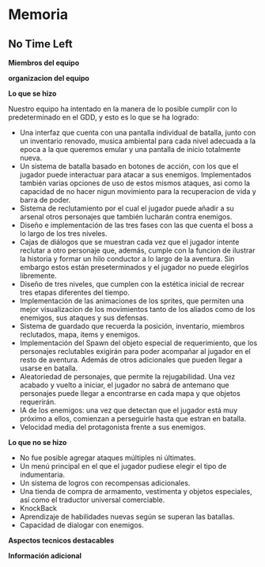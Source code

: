 # Memoria

## No Time Left

**Miembros del equipo**

**organizacion del equipo**

**Lo que se hizo**

Nuestro equipo ha intentado en la manera de lo posible cumplir con lo predeterminado en el GDD, y esto es lo que se ha logrado: 
*  Una interfaz que cuenta con una pantalla individual de batalla, junto con un inventario renovado, musica ambiental para cada nivel adecuada a la epoca a la que queremos emular  y una pantalla de inicio totalmente nueva.
*  Un sistema de batalla basado en botones de acción, con los que el jugador puede interactuar para atacar a sus enemigos. Implementados también varias opciones de uso de estos mismos ataques, asi como la capacidad de no hacer nigun movimiento para la recuperacion de vida y barra de poder.
*  Sistema de reclutamiento por el cual el jugador puede añadir a su arsenal otros personajes que también lucharán contra enemigos. 
*  Diseño  e implementación de las tres fases con las que cuenta el boss a lo largo de los tres niveles.
*  Cajas de diálogos que se muestran cada vez que el jugador intente reclutar a otro personaje que, además, cumple con la funcion de ilustrar la historia y formar un hilo conductor a lo largo de la aventura. Sin embargo estos están preseterminados y el jugador no puede elegirlos libremente. 
*  Diseño de tres niveles, que cumplen con la estética inicial de recrear tres etapas diferentes del tiempo. 
*  Implementación de las animaciones de los sprites, que permiten una mejor visualizacion de los movimientos tanto de los aliados como de los enemigos, sus ataques y sus defensas.
*  Sistema de guardado que recuerda la posición, inventario, miembros reclutados, mapa, items y enemigos.
*  Implementación del Spawn del objeto especial de requerimiento, que los personajes reclutables exigirán para poder acompañar al jugador en el resto de aventura. Además de otros adicionales que pueden llegar a usarse en batalla. 
*  Aleatoriedad de personajes, que permite la rejugabilidad. Una vez acabado y vuelto a iniciar, el jugador no sabrá de antemano que personajes puede llegar a encontrarse en cada mapa y que objetos requerirán.
*  IA de los enemigos: una vez que detectan que el jugador está muy próximo a ellos, comienzan a perseguirle hasta que estran en batalla.
*  Velocidad media del protagonista frente a sus enemigos. 

**Lo que no se hizo**

* No fue posible agregar ataques múltiples ni últimates. 
* Un menú principal en el que el jugador pudiese elegir el tipo de indumentaria. 
* Un sistema de logros con recompensas adicionales. 
* Una tienda de compra de armamento, vestimenta y objetos especiales, así como el traductor universal comerciable.
* KnockBack
* Aprendizaje de habilidades nuevas según se superan las batallas.
* Capacidad de dialogar con enemigos. 

**Aspectos tecnicos destacables**

**Información adicional**
